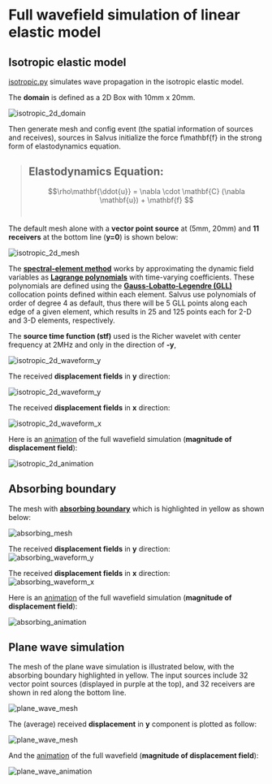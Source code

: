 # Full wavefield simulation of linear elastic model

## Isotropic elastic model

[isotropic.py](https://github.com/oliverwfy/Salvus/blob/main/elastic_model/isotropic/isotropic.py) simulates wave propagation in the isotropic elastic model.

The **domain** is defined as a 2D Box with 10mm x 20mm.

![isotropic_2d_domain](isotropic/image/isotropic_2d_domain.png)

Then generate mesh and config event (the spatial information of sources and receives), sources in Salvus initialize the force f\mathbf{f} in the strong form of elastodynamics equation.

> ## Elastodynamics Equation:
> $$\rho\mathbf{\ddot{u}} = \nabla \cdot \mathbf{C} (\nabla \mathbf{u}) + \mathbf{f} $$
><br />

The default mesh alone with a **vector point source** at (5mm, 20mm) and **11 receivers** at the bottom line (**y=0**) is shown below:

![isotropic_2d_mesh](isotropic/image/isotropic_2d_mesh.png)

The [**spectral-element method**](https://en.wikipedia.org/wiki/Spectral_element_method) works by approximating the dynamic field variables as [**Lagrange polynomials**](https://en.wikipedia.org/wiki/Lagrange_polynomial) with time-varying coefficients. These polynomials are defined using the [**Gauss-Lobatto-Legendre (GLL)**](https://en.wikipedia.org/wiki/Gaussian_quadrature) collocation points defined within each element. Salvus use polynomials of order of degree 4 as default, thus there will be 5 GLL points along each edge of a given element, which results in 25 and 125 points each for 2-D and 3-D elements, respectively.

The **source time function (stf)** used is the Richer wavelet with center frequency at 2MHz and only in the direction of **-y**,

![isotropic_2d_waveform_y](isotropic/image/isotropic_2d_Ricker.png)


The received **displacement fields** in **y** direction:  

![isotropic_2d_waveform_y](isotropic/image/isotropic_2d_waveforms_component_y.png)

The received **displacement fields** in **x** direction:  

![isotropic_2d_waveform_x](isotropic/image/isotropic_2d_waveforms_component_x.png)

Here is an [animation](isotropic/image/isotropic_free_surface.gif) of the full wavefield simulation (**magnitude of displacement field**):

![isotropic_2d_animation](isotropic/image/isotropic_free_surface.gif)


## Absorbing boundary 

The mesh with [**absorbing boundary**](https://pubs.geoscienceworld.org/ssa/bssa/article-abstract/67/6/1529/117727/Absorbing-boundary-conditions-for-acoustic-and) which is highlighted in yellow as shown below:

![absorbing_mesh](absorbing_layer/image/absorbing_mesh.png)



The received **displacement fields** in **y** direction:  
![absorbing_waveform_y](absorbing_layer/image/absorbing_waveform_component_y.png)


The received **displacement fields** in **x** direction:  
![absorbing_waveform_x](absorbing_layer/image/absorbing_waveform_component_x.png)

Here is an [animation](absorbing_layer/image/absorbing.gif) of the full wavefield simulation (**magnitude of displacement field**):

![absorbing_animation](absorbing_layer/image/absorbing.gif)



## Plane wave simulation
The mesh of the plane wave simulation is illustrated below, with the absorbing boundary highlighted in yellow. The input sources include 32 vector point sources (displayed in purple at the top), and 32 receivers are shown in red along the bottom line.

![plane_wave_mesh](plane_wave/image/plane_wave_mesh.PNG)


The (average) received **displacement** in **y** component is plotted as follow:

![plane_wave_mesh](plane_wave/image/u_y.png)

And the [animation](plane_wave/image/wave_plane_animation.gif) of the full wavefield (**magnitude of displacement field**):

![plane_wave_animation](plane_wave/image/wave_plane_animation.gif)









